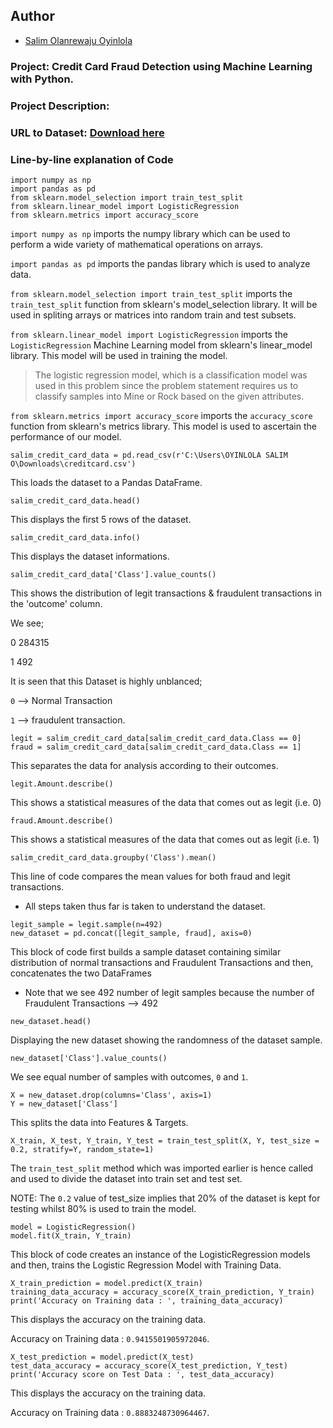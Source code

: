 ## Author

* [Salim Olanrewaju Oyinlola](https://twitter.com/salimopines)

### Project: Credit Card Fraud Detection using Machine Learning with Python.

### Project Description: 

### URL to Dataset: [Download here](https://www.kaggle.com/datasets/mlg-ulb/creditcardfraud)

### Line-by-line explanation of Code

```
import numpy as np
import pandas as pd
from sklearn.model_selection import train_test_split
from sklearn.linear_model import LogisticRegression
from sklearn.metrics import accuracy_score
```

`import numpy as np` imports the numpy library which can be used to perform a wide variety of mathematical operations on arrays.

`import pandas as pd` imports the pandas library which is used to analyze data.

`from sklearn.model_selection import train_test_split` imports the `train_test_split` function from sklearn's model_selection library. It will be used in spliting arrays or matrices into random train and test subsets.

`from sklearn.linear_model import LogisticRegression` imports the `LogisticRegression` Machine Learning model from sklearn's linear_model library. This model will be used in training the model. 


> The logistic regression model, which is a classification model was used in this problem since the problem statement requires us to classify samples into Mine or Rock based on the given attributes.

`from sklearn.metrics import accuracy_score` imports the `accuracy_score` function from sklearn's metrics library. This model is used to ascertain the performance of our model. 

```
salim_credit_card_data = pd.read_csv(r'C:\Users\OYINLOLA SALIM O\Downloads\creditcard.csv')
```
This loads the dataset to a Pandas DataFrame. 

```
salim_credit_card_data.head()
```
This displays the first 5 rows of the dataset. 

```
salim_credit_card_data.info()
```
This displays the dataset informations.

```
salim_credit_card_data['Class'].value_counts()
```
This shows the distribution of legit transactions & fraudulent transactions in the 'outcome' column. 

We see;

0    284315

1       492

It is seen that this Dataset is highly unblanced;

`0` --> Normal Transaction

`1` --> fraudulent transaction. 

```
legit = salim_credit_card_data[salim_credit_card_data.Class == 0]
fraud = salim_credit_card_data[salim_credit_card_data.Class == 1]
```

This separates the data for analysis according to their outcomes. 

```
legit.Amount.describe()
```

This shows a statistical measures of the data that comes out as legit (i.e. 0)

```
fraud.Amount.describe()
```

This shows a statistical measures of the data that comes out as legit (i.e. 1)

```
salim_credit_card_data.groupby('Class').mean()
```

This line of code compares the mean values for both fraud and legit transactions. 

- All steps taken thus far is taken to understand the dataset. 

```
legit_sample = legit.sample(n=492)
new_dataset = pd.concat([legit_sample, fraud], axis=0)
```

This block of code first builds a sample dataset containing similar distribution of normal transactions and Fraudulent Transactions and then, concatenates the two DataFrames

- Note that we see 492 number of legit samples because the number of Fraudulent Transactions --> 492

```
new_dataset.head()
```

Displaying the new dataset showing the randomness of the dataset sample. 

```
new_dataset['Class'].value_counts()
```
 We see equal number of samples with outcomes, `0` and `1`. 


```
X = new_dataset.drop(columns='Class', axis=1)
Y = new_dataset['Class']
```

This splits the data into Features & Targets. 

```
X_train, X_test, Y_train, Y_test = train_test_split(X, Y, test_size = 0.2, stratify=Y, random_state=1)
```
The `train_test_split` method which was imported earlier is hence called and used to divide the dataset into train set and test set. 

NOTE: The `0.2` value of test_size implies that 20% of the dataset is kept for testing whilst 80% is used to train the model. 


```
model = LogisticRegression()
model.fit(X_train, Y_train)
```

This block of code creates an instance of the LogisticRegression models and then, trains the Logistic Regression Model with Training Data. 

```
X_train_prediction = model.predict(X_train)
training_data_accuracy = accuracy_score(X_train_prediction, Y_train)
print('Accuracy on Training data : ', training_data_accuracy)
```

This displays the accuracy on the training data. 

Accuracy on Training data :  `0.9415501905972046`. 

```
X_test_prediction = model.predict(X_test)
test_data_accuracy = accuracy_score(X_test_prediction, Y_test)
print('Accuracy score on Test Data : ', test_data_accuracy)
```

This displays the accuracy on the training data. 

Accuracy on Training data :  `0.8883248730964467`. 



